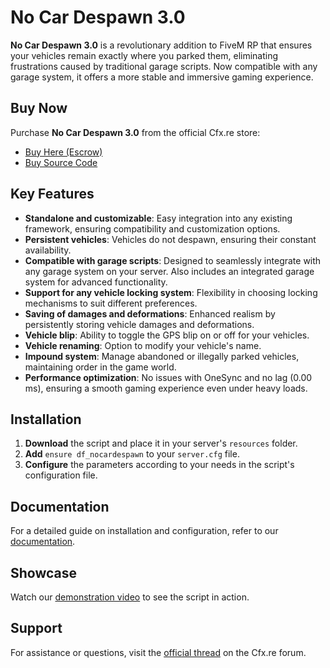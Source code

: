 

# No Car Despawn 3.0

**No Car Despawn 3.0** is a revolutionary addition to FiveM RP that ensures your vehicles remain exactly where you parked them, eliminating frustrations caused by traditional garage scripts. Now compatible with any garage system, it offers a more stable and immersive gaming experience.

## Buy Now

Purchase **No Car Despawn 3.0** from the official Cfx.re store:

- [Buy Here (Escrow)](https://dfscript.tebex.io)
- [Buy Source Code](https://dfscript.tebex.io)

## Key Features

- **Standalone and customizable**: Easy integration into any existing framework, ensuring compatibility and customization options.
- **Persistent vehicles**: Vehicles do not despawn, ensuring their constant availability.
- **Compatible with garage scripts**: Designed to seamlessly integrate with any garage system on your server. Also includes an integrated garage system for advanced functionality.
- **Support for any vehicle locking system**: Flexibility in choosing locking mechanisms to suit different preferences.
- **Saving of damages and deformations**: Enhanced realism by persistently storing vehicle damages and deformations.
- **Vehicle blip**: Ability to toggle the GPS blip on or off for your vehicles.
- **Vehicle renaming**: Option to modify your vehicle's name.
- **Impound system**: Manage abandoned or illegally parked vehicles, maintaining order in the game world.
- **Performance optimization**: No issues with OneSync and no lag (0.00 ms), ensuring a smooth gaming experience even under heavy loads.

## Installation

1. **Download** the script and place it in your server's `resources` folder.
2. **Add** `ensure df_nocardespawn` to your `server.cfg` file.
3. **Configure** the parameters according to your needs in the script's configuration file.

## Documentation

For a detailed guide on installation and configuration, refer to our [documentation](https://docs.dfdevelopment.dev).

## Showcase

Watch our [demonstration video](https://www.youtube.com/watch?v=XAUpJ8cuhIk) to see the script in action.

## Support

For assistance or questions, visit the [official thread](https://forum.cfx.re/t/paid-no-car-despawn-3-0-a-new-no-vehicle-despawn-system-and-integrated-garage-system-standalone-esx-qb/5165198) on the Cfx.re forum.
